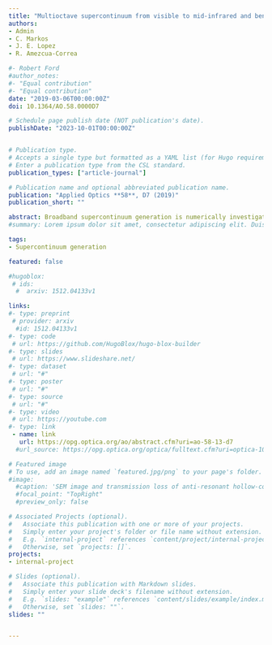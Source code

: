 ```yaml
---
title: "Multioctave supercontinuum from visible to mid-infrared and bend effects on ultrafast nonlinear dynamics in gas-filled hollow-core fiber (Editor's Choice)"
authors:
- Admin
- C. Markos
- J. E. Lopez
- R. Amezcua-Correa

#- Robert Ford
#author_notes:
#- "Equal contribution"
#- "Equal contribution"
date: "2019-03-06T00:00:00Z"
doi: 10.1364/AO.58.0000D7

# Schedule page publish date (NOT publication's date).
publishDate: "2023-10-01T00:00:00Z"


# Publication type.
# Accepts a single type but formatted as a YAML list (for Hugo requirements).
# Enter a publication type from the CSL standard.
publication_types: ["article-journal"]

# Publication name and optional abbreviated publication name.
publication: "Applied Optics **58**, D7 (2019)"
publication_short: ""

abstract: Broadband supercontinuum generation is numerically investigated in a Xe-filled nested hollow-core antiresonant (HC-AR) fiber pumped at 3 μm with pulses of 100 fs duration and 15 μJ energy. For a 25 cm long fiber, under 7 bar pressure, the supercontinuum spectrum spans multiple octaves from 400 nm to 5000 nm. Furthermore, the influence of bending on ultrafast nonlinear pulse propagation dynamics is investigated for two types of HC-AR fibers (nested and non-nested capillaries). Our results predict similar nonlinear dynamics for both fiber types and a significant reduction of the spectral broadening under tight bending conditions.
#summary: Lorem ipsum dolor sit amet, consectetur adipiscing elit. Duis posuere tellus ac convallis placerat. Proin tincidunt magna sed ex sollicitudin condimentum.

tags:
- Supercontinuum generation

featured: false

#hugoblox:
 # ids:
  #  arxiv: 1512.04133v1

links:
#- type: preprint
 # provider: arxiv
  #id: 1512.04133v1
#- type: code
 # url: https://github.com/HugoBlox/hugo-blox-builder
#- type: slides
 # url: https://www.slideshare.net/
#- type: dataset
 # url: "#"
#- type: poster
 # url: "#"
#- type: source
 # url: "#"
#- type: video
 # url: https://youtube.com
#- type: link
 - name: link
   url: https://opg.optica.org/ao/abstract.cfm?uri=ao-58-13-d7
  #url_source: https://opg.optica.org/optica/fulltext.cfm?uri=optica-10-10-1253

# Featured image
# To use, add an image named `featured.jpg/png` to your page's folder. 
#image:
  #caption: 'SEM image and transmission loss of anti-resonant hollow-core fiber'
  #focal_point: "TopRight"
  #preview_only: false

# Associated Projects (optional).
#   Associate this publication with one or more of your projects.
#   Simply enter your project's folder or file name without extension.
#   E.g. `internal-project` references `content/project/internal-project/index.md`.
#   Otherwise, set `projects: []`.
projects:
- internal-project

# Slides (optional).
#   Associate this publication with Markdown slides.
#   Simply enter your slide deck's filename without extension.
#   E.g. `slides: "example"` references `content/slides/example/index.md`.
#   Otherwise, set `slides: ""`.
slides: ""


---
```

